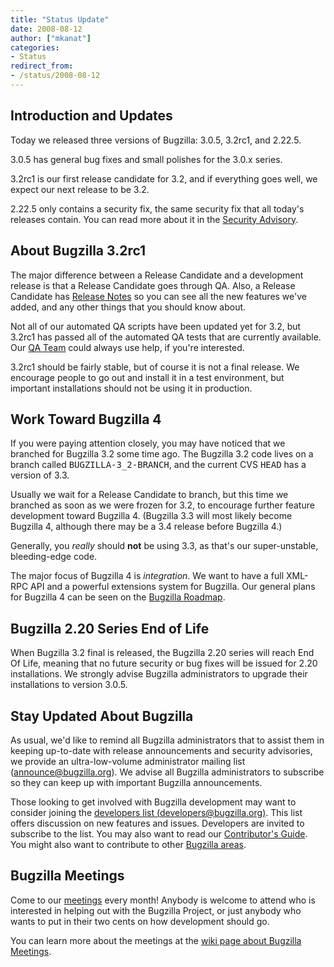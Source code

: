 ```yaml
---
title: "Status Update"
date: 2008-08-12
author: ["mkanat"]
categories:
- Status
redirect_from:
- /status/2008-08-12
---
```


## Introduction and Updates

Today we released three versions of Bugzilla: 3.0.5, 3.2rc1, and 2.22.5.

3.0.5 has general bug fixes and small polishes for the 3.0.x series.

3.2rc1 is our first release candidate for 3.2, and if everything goes well, we expect our next release to be 3.2.

2.22.5 only contains a security fix, the same security fix that all today's releases contain. You can read more about it in the [Security Advisory](/security/2.22.4/).

## About Bugzilla 3.2rc1

The major difference between a Release Candidate and a development release is that a Release Candidate goes through QA. Also, a Release Candidate has [Release Notes](/releases/3.2/) so you can see all the new features we've added, and any other things that you should know about.

Not all of our automated QA scripts have been updated yet for 3.2, but 3.2rc1 has passed all of the automated QA tests that are currently available. Our [QA Team](https://wiki.mozilla.org/Bugzilla:QA) could always use help, if you're interested.

3.2rc1 should be fairly stable, but of course it is not a final release. We encourage people to go out and install it in a test environment, but important installations should not be using it in production.

## Work Toward Bugzilla 4

If you were paying attention closely, you may have noticed that we branched for Bugzilla 3.2 some time ago. The Bugzilla 3.2 code lives on a branch called <kbd>BUGZILLA-3_2-BRANCH</kbd>, and the current CVS <kbd>HEAD</kbd> has a version of 3.3.

Usually we wait for a Release Candidate to branch, but this time we branched as soon as we were frozen for 3.2, to encourage further feature development toward Bugzilla 4\. (Bugzilla 3.3 will most likely become Bugzilla 4, although there may be a 3.4 release before Bugzilla 4.)

Generally, you _really_ should **not** be using 3.3, as that's our super-unstable, bleeding-edge code.

The major focus of Bugzilla 4 is _integration_. We want to have a full XML-RPC API and a powerful extensions system for Bugzilla. Our general plans for Bugzilla 4 can be seen on the [Bugzilla Roadmap](https://wiki.mozilla.org/Bugzilla:Roadmap).

## Bugzilla 2.20 Series End of Life

When Bugzilla 3.2 final is released, the Bugzilla 2.20 series will reach End Of Life, meaning that no future security or bug fixes will be issued for 2.20 installations. We strongly advise Bugzilla administrators to upgrade their installations to version 3.0.5.

## Stay Updated About Bugzilla

As usual, we'd like to remind all Bugzilla administrators that to assist them in keeping up-to-date with release announcements and security advisories, we provide an ultra-low-volume administrator mailing list ([announce@bugzilla.org](https://lists.bugzilla.org/listinfo/announce)). We advise all Bugzilla administrators to subscribe so they can keep up with important Bugzilla announcements.

Those looking to get involved with Bugzilla development may want to consider joining the [developers list (developers@bugzilla.org)](https://lists.bugzilla.org/listinfo/developers). This list offers discussion on new features and issues. Developers are invited to subscribe to the list. You may also want to read our [Contributor's Guide](https://www.bugzilla.org/docs/contributor.html). You might also want to contribute to other [Bugzilla areas](https://wiki.mozilla.org/Bugzilla:Bugzilla:Teams).

## Bugzilla Meetings

Come to our [meetings](https://wiki.mozilla.org/Bugzilla:Meetings) every month! Anybody is welcome to attend who is interested in helping out with the Bugzilla Project, or just anybody who wants to put in their two cents on how development should go.

You can learn more about the meetings at the [wiki page about Bugzilla Meetings](https://wiki.mozilla.org/Bugzilla:Meetings).
